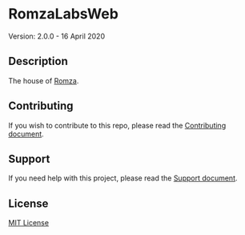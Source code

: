 # RomzaLabsWeb

Version: 2.0.0 - 16 April 2020

## Description

The house of [Romza](https://romzalabs.com).   

## Contributing

If you wish to contribute to this repo, please read the [Contributing document](.github/CONTRIBUTING.md).

## Support

If you need help with this project, please read the [Support document](.github/SUPPORT.md).

## License

[MIT License](./LICENSE)

